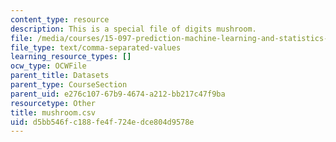 ```yaml
---
content_type: resource
description: This is a special file of digits mushroom.
file: /media/courses/15-097-prediction-machine-learning-and-statistics-spring-2012/d5bb546fc188fe4f724edce804d9578e_mushroom.csv
file_type: text/comma-separated-values
learning_resource_types: []
ocw_type: OCWFile
parent_title: Datasets
parent_type: CourseSection
parent_uid: e276c107-67b9-4674-a212-bb217c47f9ba
resourcetype: Other
title: mushroom.csv
uid: d5bb546f-c188-fe4f-724e-dce804d9578e
---
```

